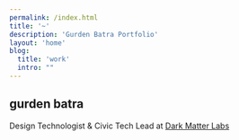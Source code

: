 ```yaml
---
permalink: /index.html
title: '~'
description: 'Gurden Batra Portfolio'
layout: 'home'
blog:
  title: 'work'
  intro: ""
---
```


## gurden batra

Design Technologist & Civic Tech Lead at [Dark Matter Labs](https://darkmatterlabs.org/)